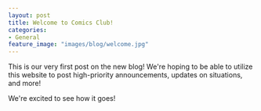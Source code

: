 ```yaml
---
layout: post
title: Welcome to Comics Club!
categories:
- General
feature_image: "images/blog/welcome.jpg"
---
```


This is our very first post on the new blog!  We're hoping to be able to utilize this website to post high-priority announcements, updates on situations, and more!

We're excited to see how it goes!
